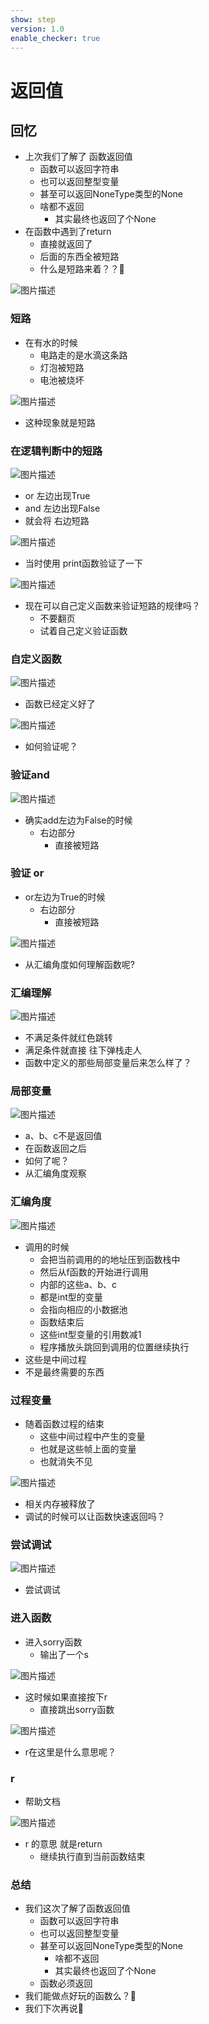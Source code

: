 ```yaml
---
show: step
version: 1.0
enable_checker: true
---
```


# 返回值

## 回忆

- 上次我们了解了 函数返回值
	- 函数可以返回字符串
	- 也可以返回整型变量
	- 甚至可以返回NoneType类型的None
	- 啥都不返回
		- 其实最终也返回了个None
- 在函数中遇到了return
	- 直接就返回了
	- 后面的东西全被短路
	- 什么是短路来着？？🤔

![图片描述](https://doc.shiyanlou.com/courses/uid1190679-20230215-1676450113463)

### 短路

- 在有水的时候
	- 电路走的是水滴这条路
	- 灯泡被短路
	- 电池被烧坏

![图片描述](https://doc.shiyanlou.com/courses/uid1190679-20230215-1676448440390)

- 这种现象就是短路

### 在逻辑判断中的短路

![图片描述](https://doc.shiyanlou.com/courses/uid1190679-20230215-1676450224422)

- or 左边出现True
- and 左边出现False
- 就会将 右边短路

![图片描述](https://doc.shiyanlou.com/courses/uid1190679-20230215-1676447633140)

- 当时使用 print函数验证了一下

![图片描述](https://doc.shiyanlou.com/courses/uid1190679-20230215-1676447995074)

- 现在可以自己定义函数来验证短路的规律吗？
	- 不要翻页 
	- 试着自己定义验证函数

### 自定义函数

![图片描述](https://doc.shiyanlou.com/courses/uid1190679-20230215-1676450443950)

- 函数已经定义好了

![图片描述](https://doc.shiyanlou.com/courses/uid1190679-20230215-1676450491972)

- 如何验证呢？

### 验证and

![图片描述](https://doc.shiyanlou.com/courses/uid1190679-20230215-1676450561559)

- 确实add左边为False的时候
	- 右边部分
		- 直接被短路

### 验证 or

- or左边为True的时候
	- 右边部分
		- 直接被短路

![图片描述](https://doc.shiyanlou.com/courses/uid1190679-20230215-1676450766420)

- 从汇编角度如何理解函数呢?

### 汇编理解
![图片描述](https://doc.shiyanlou.com/courses/uid1190679-20220809-1660007186964)

- 不满足条件就红色跳转
- 满足条件就直接 往下弹栈走人
- 函数中定义的那些局部变量后来怎么样了？

### 局部变量

![图片描述](https://doc.shiyanlou.com/courses/uid1190679-20220811-1660184377579)

- a、b、c不是返回值
- 在函数返回之后
- 如何了呢？
- 从汇编角度观察

### 汇编角度

![图片描述](https://doc.shiyanlou.com/courses/uid1190679-20220811-1660206201470)

- 调用的时候
	- 会把当前调用的的地址压到函数栈中
	- 然后从f函数的开始进行调用
	- 内部的这些a、b、c
	- 都是int型的变量
	- 会指向相应的小数据池
	- 函数结束后
	- 这些int型变量的引用数减1
	- 程序播放头跳回到调用的位置继续执行
- 这些是中间过程
- 不是最终需要的东西

### 过程变量

- 随着函数过程的结束
	- 这些中间过程中产生的变量
	- 也就是这些帧上面的变量 
	- 也就消失不见

![图片描述](https://doc.shiyanlou.com/courses/uid1190679-20220811-1660206482960)

- 相关内存被释放了
- 调试的时候可以让函数快速返回吗？

### 尝试调试

![图片描述](https://doc.shiyanlou.com/courses/uid1190679-20230408-1680958284136)

- 尝试调试

### 进入函数

- 进入sorry函数
	- 输出了一个s

![图片描述](https://doc.shiyanlou.com/courses/uid1190679-20230408-1680958419370)

- 这时候如果直接按下r
	- 直接跳出sorry函数

![图片描述](https://doc.shiyanlou.com/courses/uid1190679-20230408-1680958489098)

- r在这里是什么意思呢？

### r

- 帮助文档

![图片描述](https://doc.shiyanlou.com/courses/uid1190679-20230408-1680958566986)

- r 的意思 就是return
	- 继续执行直到当前函数结束

### 总结

- 我们这次了解了函数返回值
	- 函数可以返回字符串
	- 也可以返回整型变量
	- 甚至可以返回NoneType类型的None
		- 啥都不返回
		- 其实最终也返回了个None
	- 函数必须返回
- 我们能做点好玩的函数么？🤔
- 我们下次再说👋